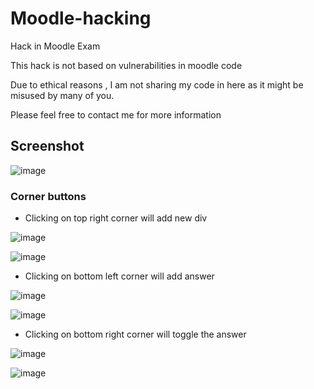 # Moodle-hacking
Hack in Moodle Exam

This hack is not based on vulnerabilities in moodle code

Due to ethical reasons , I am not sharing my code in here as it might be misused by many of you.

Please feel free to contact me for more information

## Screenshot

![image](https://github.com/fawazahmed0/moodle-hacking/blob/master/images/-2018-jun-15-003.jpg)


### Corner buttons

- Clicking on top right corner will add new div

![image](https://github.com/fawazahmed0/moodle-hacking/blob/master/images/1.jpg)

![image](https://github.com/fawazahmed0/moodle-hacking/blob/master/images/2.jpg)

- Clicking on bottom left corner will add answer

![image](https://github.com/fawazahmed0/moodle-hacking/blob/master/images/3.jpg)

![image](https://github.com/fawazahmed0/moodle-hacking/blob/master/images/4.jpg)

- Clicking on bottom right corner will toggle the answer

![image](https://github.com/fawazahmed0/moodle-hacking/blob/master/images/5.jpg)

![image](https://github.com/fawazahmed0/moodle-hacking/blob/master/images/6.jpg)
